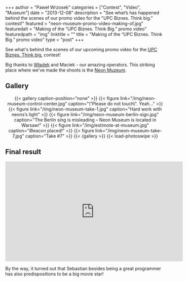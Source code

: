 +++
author = "Paweł Wrzosek"
categories = ["Contest", "Video", "Museum"]
date = "2013-12-08"
description = "See what’s has happened behind the scenes of our promo video for the \"UPC Biznes. Think big.\" contest!"
featured = "neon-museum-promo-video-making-of.jpg"
featuredalt = "Making of the “UPC Biznes. Think Big.﻿” promo video"
featuredpath = "img"
linktitle = ""
title = "Making of the “UPC Biznes. Think Big.﻿” promo video"
type = "post"
+++

See what's behind the scenes of our upcoming promo video for the [UPC Biznes. Think big.](https://www.facebook.com/UPCbiznes) contest!

Big thanks to [Władek](https://www.facebook.com/wladyslaw.prazmowski) and Maciek - our amazing operators. This striking place where we've made the shoots is the [Neon Muzeum](http://www.neonmuzeum.org).

## Gallery

<center>
{{< gallery caption-position="none" >}}
{{< figure link="/img/neon-museum-control-center.jpg" caption="\"Please do not touch\". Yeah…" >}}
{{< figure link="/img/neon-museum-take-1.jpg" caption="Hard work with neons’s light" >}}
{{< figure link="/img/neon-museum-berlin-sign.jpg" caption="The Berlin sing is misleading – Neon Museum is located in Warsaw!" >}}
{{< figure link="/img/estimote-at-museum.jpg" caption="iBeacon placed!" >}}
{{< figure link="/img/neon-museum-take-7.jpg" caption="Take #7" >}}
{{< /gallery >}} {{< load-photoswipe >}}
</center>

## Final result

<center>
	<div class="vid-container">
		<iframe width="560" height="315" src="https://www.youtube.com/embed/nmB8Qtk0BgE?rel=0" frameborder="0" allow="autoplay; encrypted-media" allowfullscreen></iframe>
	</div>
</center>


By the way, it turned out that Sebastian besides being a great programmer has also predispositions to be a big movie star!